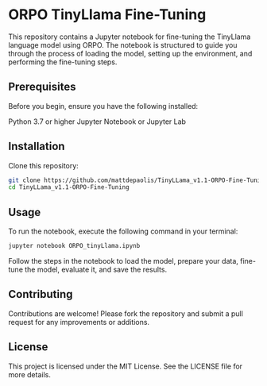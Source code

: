 # ORPO TinyLlama Fine-Tuning
This repository contains a Jupyter notebook for fine-tuning the TinyLlama language model using ORPO. The notebook is structured to guide you through the process of loading the model, setting up the environment, and performing the fine-tuning steps.

## Prerequisites
Before you begin, ensure you have the following installed:

Python 3.7 or higher
Jupyter Notebook or Jupyter Lab

## Installation

Clone this repository:

```bash
git clone https://github.com/mattdepaolis/TinyLLama_v1.1-ORPO-Fine-Tuning.git
cd TinyLLama_v1.1-ORPO-Fine-Tuning
```

## Usage
To run the notebook, execute the following command in your terminal:

```bash
jupyter notebook ORPO_tinyLlama.ipynb
```

Follow the steps in the notebook to load the model, prepare your data, fine-tune the model, evaluate it, and save the results.

## Contributing
Contributions are welcome! Please fork the repository and submit a pull request for any improvements or additions.

## License
This project is licensed under the MIT License. See the LICENSE file for more details.
